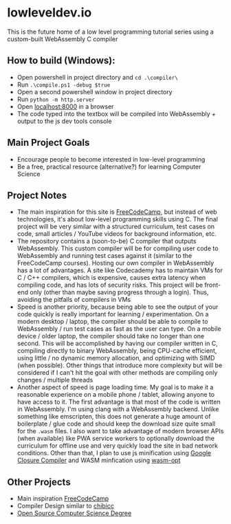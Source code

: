 # lowleveldev.io
This is the future home of a low level programming tutorial series using a custom-built WebAssembly C compiler

## How to build (Windows):
- Open powershell in project directory and `cd .\compiler\`
- Run `.\compile.ps1 -debug $true`
- Open a second powershell window in project directory
- Run `python -m http.server`
- Open [localhost:8000](http://localhost:8000/) in a browser
- The code typed into the textbox will be compiled into WebAssembly + output to the js dev tools console

## Main Project Goals
- Encourage people to become interested in low-level programming
- Be a free, practical resource (alternative?) for learning Computer Science

## Project Notes
- The main inspiration for this site is [FreeCodeCamp](https://www.freecodecamp.org/), but instead of web technologies, it's about low-level programming skills using C. The final project will be very similar with a structured curriculum, test cases on code, small articles / YouTube videos for background information, etc.
- The repository contains a (soon-to-be) C compiler that outputs WebAssembly. This custom compiler will be for compiling user code to WebAssembly and running test cases against it (similar to the FreeCodeCamp courses). Hosting our own compiler in WebAssembly has a lot of advantages. A site like Codecademy has to maintain VMs for C / C++ compilers, which is expensive, causes extra latency when compiling code, and has lots of security risks. This project will be front-end only (other than maybe saving progress through a login). Thus, avoiding the pitfalls of compilers in VMs
- Speed is another priority, because being able to see the output of your code quickly is really important for learning / experimentation. On a modern desktop / laptop, the compiler should be able to compile to WebAssembly / run test cases as fast as the user can type. On a mobile device / older laptop, the compiler should take no longer than one second. This will be accomplished by having our compiler written in C, compiling directly to binary WebAssembly, being CPU-cache efficient, using little / no dynamic memory allocation, and optimizing with SIMD (when possible). Other things that introduce more complexity but will be considered if I can't hit the goal with other methods are compiling only changes / multiple threads
- Another aspect of speed is page loading time. My goal is to make it a reasonable experience on a mobile phone / tablet, allowing anyone to have access to it. The first advantage is that most of the code is written in WebAssembly. I'm using clang with a WebAssembly backend. Unlike something like emscripten, this does not generate a huge amount of boilerplate / glue code and should keep the download size quite small for the `.wasm` files. I also want to take advantage of modern browser APIs (when available) like PWA service workers to optionally download the curriculum for offline use and very quickly load the site in bad network conditions. Other than that, I plan to use js minification using [Google Closure Compiler](https://developers.google.com/closure/) and WASM minfication using [wasm-opt](https://github.com/WebAssembly/binaryen)

## Other Projects
- Main inspiration [FreeCodeCamp](https://www.freecodecamp.org/)
- Compiler Design similar to [chibicc](https://github.com/rui314/chibicc)
- [Open Source Computer Science Degree](https://github.com/ossu/computer-science)
